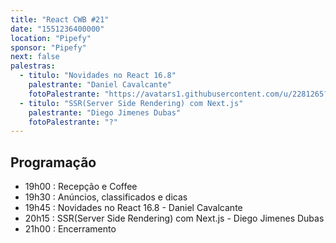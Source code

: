 ```yaml
---
title: "React CWB #21"
date: "1551236400000"
location: "Pipefy"
sponsor: "Pipefy"
next: false
palestras:
  - titulo: "Novidades no React 16.8"
    palestrante: "Daniel Cavalcante"
    fotoPalestrante: "https://avatars1.githubusercontent.com/u/2281265?s=400&v=4"
  - titulo: "SSR(Server Side Rendering) com Next.js"
    palestrante: "Diego Jimenes Dubas"
    fotoPalestrante: "?"
---
```


## Programação

- 19h00 : Recepção e Coffee
- 19h30 : Anúncios, classificados e dicas
- 19h45 : Novidades no React 16.8 - Daniel Cavalcante
- 20h15 : SSR(Server Side Rendering) com Next.js - Diego Jimenes Dubas
- 21h00 : Encerramento
